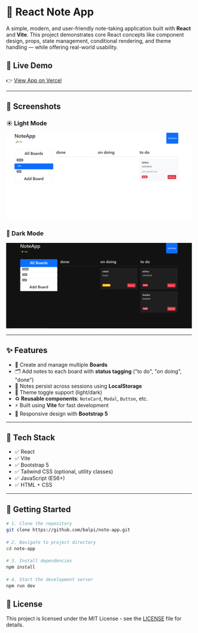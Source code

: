 # 📝 React Note App

A simple, modern, and user-friendly note-taking application built with **React** and **Vite**. This project demonstrates core React concepts like component design, props, state management, conditional rendering, and theme handling — while offering real-world usability.

## 🚀 Live Demo

👉 [View App on Vercel](https://todo-app-iota-nine-58.vercel.app/)

---

## 📸 Screenshots

### ☀️ Light Mode

![Light Screenshot](./ssLight.png)

### 🌙 Dark Mode

![Dark Screenshot](./ssDark.png)

---

## ✨ Features

- 🧩 Create and manage multiple **Boards**
- 🗂️ Add notes to each board with **status tagging** ("to do", "on doing", "done")
- 💾 Notes persist across sessions using **LocalStorage**
- 🎨 Theme toggle support (light/dark)
- ♻️ **Reusable components**: `NoteCard`, `Modal`, `Button`, etc.
- ⚡ Built using **Vite** for fast development
- 📱 Responsive design with **Bootstrap 5**

---

## 🔧 Tech Stack

- ✅ React
- ✅ Vite
- ✅ Bootstrap 5
- ✅ Tailwind CSS (optional, utility classes)
- ✅ JavaScript (ES6+)
- ✅ HTML + CSS

---

## 🚀 Getting Started

```bash
# 1. Clone the repository
git clone https://github.com/balpi/note-app.git

# 2. Navigate to project directory
cd note-app

# 3. Install dependencies
npm install

# 4. Start the development server
npm run dev
```

## 📄 License

This project is licensed under the MIT License - see the [LICENSE](LICENSE) file for details.
